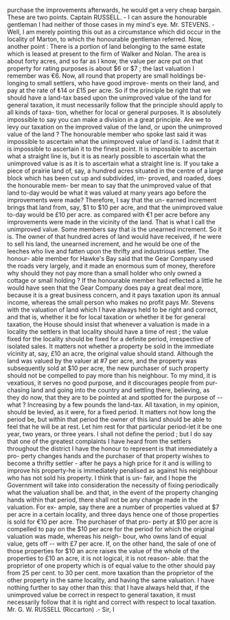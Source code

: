 purchase the improvements afterwards, he would get a very cheap bargain. These are two points. Captain RUSSELL. - I can assure the honourable gentleman I had neither of those cases in my mind's eye. Mr. STEVENS. - Well, I am merely pointing this out as a circumstance which did occur in the locality of Marton, to which the honourable gentleman referred. Now, another point : There is a portion of land belonging to the same estate which is leased at present to the firm of Walker and Nolan. The area is about forty acres, and so far as I know, the value per acre put on that property for rating purposes is about $6 or $7 ; the last valuation I remember was €6. Now, all round that property are small holdings be- longing to small settlers, who have good improve- ments on their land, and pay at the rate of ₺14 or £15 per acre. So if the principle be right that we should have a land-tax based upon the unimproved value of the land for general taxation, it must necessarily follow that the principle should apply to all kinds of taxa- tion, whether for local or general purposes. It is absolutely impossible to say you can make a division in a great principle. Are we to levy our taxation on the improved value of the land, or upon the unimproved value of the land ? The honourable member who spoke last said it was impossible to ascertain what the unimproved value of land is. I admit that it is impossible to ascertain it to the finest point. It is impossible to ascertain what a straight line is, but it is as nearly possible to ascertain what the unimproved value is as it is to ascertain what a straight line is. If you take a piece of prairie land of, say, a hundred acres situated in the centre of a large block which has been cut up and subdivided, im- proved, and roaded, does the honourable mem- ber mean to say that the unimproved value of that land to-day would be what it was valued at many years ago before the improvements were made? Therefore, I say that the un- earned increment brings that land from, say, $1 to $10 per acre, and that the unimproved value to-day would be £10 per acre. as compared with €1 per acre before any improvements were made in the vicinity of the land. That is what I call the unimproved value. Some members say that is the unearned increment. So it is. The owner of that hundred acres of land would have received, if he were to sell his land, the unearned increment, and he would be one of the leeches who live and fatten upon the thrifty and industrious settler. The honour- able member for Hawke's Bay said that the Gear Company used the roads very largely, and it made an enormous sum of money, therefore why should they not pay more than a small holder who only owned a cottage or small holding ? If the honourable member had reflected a little he would have seen that the Gear Company does pay a great deal more, because it is a great business concern, and it pays taxation upon its annual income, whereas the small person who makes no profit pays Mr. Stevens with the valuation of land which I have always held to be right and correct, and that is, whether it be for local taxation or whether it be for general taxation, the House should insist that whenever a valuation is made in a locality the settlers in that locality should have a time of rest ; the value fixed for the locality should be fixed for a definite period, irrespective of isolated sales. It matters not whether a property be sold in the immediate vicinity at, say, £10 an acre, the original value should stand. Although the land was valued by the valuer at #7 per acre, and the property was subsequently sold at $10 per acre, the new purchaser of such property should not be compelled to pay more than his neighbour. To my mind, it is vexatious, it serves no good purpose, and it discourages people from pur- chasing land and going into the country and settling there, believing, as they do now, that they are to be pointed at and spotted for the purpose of -- what ? Increasing by a few pounds the land-tax. All taxation, in my opinion, should be levied, as it were, for a fixed period. It matters not how long the period be, but within that period the owner of this land should be able to feel that he will be at rest. Let him rest for that particular period-let it be one year, two years, or three years. I shall not define the period ; but I do say that one of the greatest complaints I have heard from the settlers throughout the district I have the honour to represent is that immediately a pro- perty changes hands and the purchaser of that property wishes to become a thrifty settler - after he pays a high price for it and is willing to improve his property-he is immediately penalised as against his neighbour who has not sold his property. I think that is un- fair, and I hope the Government will take into consideration the necessity of fixing periodically what the valuation shall be. and that, in the event of the property changing hands within that period, there shall not be any change made in the valuation. For ex- ample, say there are a number of properties valued at $7 per acre in a certain locality, and three days hence one of those properties is sold for €10 per acre. The purchaser of that pro- perty at $10 per acre is compelled to pay on the $10 per acre for the period for which the original valuation was made, whereas his neigh- bour, who owns land of equal value, gets off \-- with £7 per acre. If, on the other hand, the sale of one of those properties for $10 an acre raises the value of the whole of the properties to £10 an acre, it is not logical, it is not reason- able. that the proprietor of one property which is of equal value to the other should pay from 25 per cent. to 30 per cent. more taxation than the proprietor of the other property in the same locality, and having the same valuation. I have nothing further to say other than this: that I have always held that, if the unimproved value be correct in respect to general taxation, it must necessarily follow that it is right and correct with respect to local taxation. Mr. G. W. RUSSELL (Riccarton) .- Sir, I 